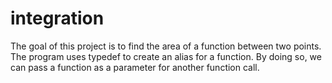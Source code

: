 # integration
The goal of this project is to find the area of a function between two points. The program uses typedef to create an alias for a function. By doing so, we can pass a function as a parameter for another function call. 
